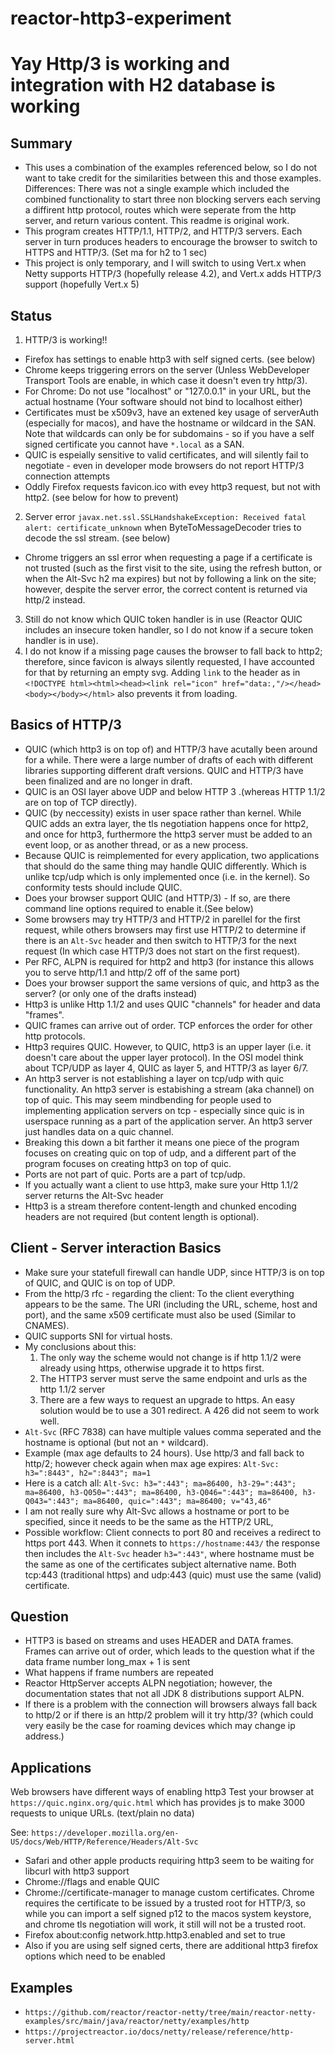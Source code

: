 # reactor-http3-experiment

# Yay Http/3 is working and integration with H2 database is working

## Summary

- This uses a combination of the examples referenced below, so I do not want to take credit for the similarities between this and those examples. Differences: There was not a single example which included the combined functionality to start three non blocking servers each serving a diffirent http protocol, routes which were seperate from the http server, and return various content. This readme is original work.
- This program creates HTTP/1.1, HTTP/2, and HTTP/3 servers. Each server in turn produces headers to encourage the browser to switch to HTTPS and HTTP/3. (Set ma for h2 to 1 sec)
- This project is only temporary, and I will switch to using Vert.x when Netty supports HTTP/3 (hopefully release 4.2), and Vert.x adds HTTP/3 support (hopefully Vert.x 5)

## Status

1. HTTP/3 is working!!

- Firefox has settings to enable http3 with self signed certs. (see below)
- Chrome keeps triggering errors on the server (Unless WebDeveloper Transport Tools are enable, in which case it doesn't even try http/3).
- For Chrome: Do not use "localhost" or "127.0.0.1" in your URL, but the actual hostname (Your software should not bind to localhost either)
- Certificates must be x509v3, have an extened key usage of serverAuth (especially for macos), and have the hostname or wildcard in the SAN. Note that wildcards can only be for subdomains - so if you have a self signed certificate you cannot have `*.local` as a SAN.
- QUIC is espeially sensitive to valid certificates, and will silently fail to negotiate - even in developer mode browsers do not report HTTP/3 connection attempts
- Oddly Firefox requests favicon.ico with evey http3 request, but not with http2. (see below for how to prevent)

2. Server error `javax.net.ssl.SSLHandshakeException: Received fatal alert: certificate_unknown` when ByteToMessageDecoder tries to decode the ssl stream. (see below)

- Chrome triggers an ssl error when requesting a page if a certificate is not trusted (such as the first visit to the site, using the refresh button, or when the Alt-Svc h2 ma expires) but not by following a link on the site; however, despite the server error, the correct content is returned via http/2 instead.

3. Still do not know which QUIC token handler is in use (Reactor QUIC includes an insecure token handler, so I do not know if a secure token handler is in use).
4. I do not know if a missing page causes the browser to fall back to http2; therefore, since favicon is always silently requested, I have accounted for that by returning an empty svg. Adding `link` to the header as in `<!DOCTYPE html><html><head><link rel="icon" href="data:,"/></head><body></body></html>` also prevents it from loading.

## Basics of HTTP/3

- QUIC (which http3 is on top of) and HTTP/3 have acutally been around for a while. There were a large number of drafts of each with different libraries supporting different draft versions. QUIC and HTTP/3 have been finalized and are no longer in draft.
- QUIC is an OSI layer above UDP and below HTTP 3 .(whereas HTTP 1.1/2 are on top of TCP directly).
- QUIC (by neccessity) exists in user space rather than kernel. While QUIC adds an extra layer, the tls negotiation happens once for http2, and once for http3, furthermore the http3 server must be added to an event loop, or as another thread, or as a new process.
- Because QUIC is reimplemented for every application, two applications that should do the same thing may handle QUIC differently. Which is unlike tcp/udp which is only implemented once (i.e. in the kernel). So conformity tests should include QUIC.
- Does your browser support QUIC (and HTTP/3) - If so, are there command line options required to enable it.(See below)
- Some browsers may try HTTP/3 and HTTP/2 in parellel for the first request, while others browsers may first use HTTP/2 to determine if there is an `Alt-Svc` header and then switch to HTTP/3 for the next request (In which case HTTP/3 does not start on the first request).
- Per RFC, ALPN is required for http2 and http3 (for instance this allows you to serve http/1.1 and http/2 off of the same port)
- Does your browser support the same versions of quic, and http3 as the server? (or only one of the drafts instead)
- Http3 is unlike Http 1.1/2 and uses QUIC "channels" for header and data "frames".
- QUIC frames can arrive out of order. TCP enforces the order for other http protocols.
- Http3 requires QUIC. However, to QUIC, http3 is an upper layer (i.e. it doesn't care about the upper layer protocol). In the OSI model think about TCP/UDP as layer 4, QUIC as layer 5, and HTTP/3 as layer 6/7.
- An http3 server is not establishing a layer on tcp/udp with quic functionality. An http3 server is estabishing a stream (aka channel) on top of quic. This may seem mindbending for people used to implementing application servers on tcp - especially since quic is in userspace running as a part of the application server. An http3 server just handles data on a quic channel.
- Breaking this down a bit farther it means one piece of the program focuses on creating quic on top of udp, and a different part of the program focuses on creating http3 on top of quic.
- Ports are not part of quic. Ports are a part of tcp/udp.
- If you actually want a client to use http3, make sure your Http 1.1/2 server returns the Alt-Svc header
- Http3 is a stream therefore content-length and chunked encoding headers are not required (but content length is optional).

## Client - Server interaction Basics

- Make sure your statefull firewall can handle UDP, since HTTP/3 is on top of QUIC, and QUIC is on top of UDP.
- From the http/3 rfc - regarding the client: To the client everything appears to be the same. The URI (including the URL, scheme, host and port), and the same x509 certificate must also be used (Similar to CNAMES).
- QUIC supports SNI for virtual hosts.
- My conclusions about this:
  1. The only way the scheme would not change is if http 1.1/2 were already using https, otherwise upgrade it to https first.
  2. The HTTP3 server must serve the same endpoint and urls as the http 1.1/2 server
  3. There are a few ways to request an upgrade to https. An easy solution would be to use a 301 redirect. A 426 did not seem to work well.
- `Alt-Svc` (RFC 7838) can have multiple values comma seperated and the hostname is optional (but not an `*` wildcard).
- Example (max age defaults to 24 hours). Use http/3 and fall back to http/2; however check again when max age expires: `Alt-Svc: h3=":8443", h2=":8443"; ma=1`
- Here is a catch all: `Alt-Svc: h3=":443"; ma=86400, h3-29=":443"; ma=86400, h3-Q050=":443"; ma=86400, h3-Q046=":443"; ma=86400, h3-Q043=":443"; ma=86400, quic=":443"; ma=86400; v="43,46"`
- I am not really sure why Alt-Svc allows a hostname or port to be specified, since it needs to be the same as the HTTP/2 URL,
- Possible workflow: Client connects to port 80 and receives a redirect to https port 443. When it connets to `https://hostname:443/` the response then includes the `Alt-Svc` header `h3=":443"`, where hostname must be the same as one of the certificates subject alternative name. Both tcp:443 (traditional https) and udp:443 (quic) must use the same (valid) certificate.

## Question

- HTTP3 is based on streams and uses HEADER and DATA frames. Frames can arrive out of order, which leads to the question what if the data frame number long_max + 1 is sent
- What happens if frame numbers are repeated
- Reactor HttpServer accepts ALPN negotiation; however, the documentation states that not all JDK 8 distributions support ALPN.
- If there is a problem with the connection will browsers always fall back to http/2 or if there is an http/2 problem will it try http/3? (which could very easily be the case for roaming devices which may change ip address.)

## Applications

Web browsers have different ways of enabling http3
Test your browser at `https://quic.nginx.org/quic.html` which has provides js to make 3000 requests to unique URLs. (text/plain no data)

See: `https://developer.mozilla.org/en-US/docs/Web/HTTP/Reference/Headers/Alt-Svc`

- Safari and other apple products requiring http3 seem to be waiting for libcurl with http3 support
- Chrome://flags and enable QUIC
- Chrome://certificate-manager to manage custom certificates. Chrome requires the certificate to be issued by a trusted root for HTTP/3, so while you can import a self signed p12 to the macos system keystore, and chrome tls negotiation will work, it still will not be a trusted root.
- Firefox about:config network.http.http3.enabled and set to true
- Also if you are using self signed certs, there are additional http3 firefox options which need to be enabled

## Examples

- `https://github.com/reactor/reactor-netty/tree/main/reactor-netty-examples/src/main/java/reactor/netty/examples/http`
- `https://projectreactor.io/docs/netty/release/reference/http-server.html`
